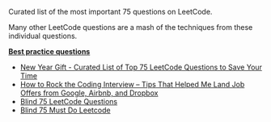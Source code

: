 Curated list of the most important 75 questions on LeetCode.

Many other LeetCode questions are a mash of the techniques from these individual questions.

**[Best practice questions](https://www.techinterviewhandbook.org/best-practice-questions/)**

- [New Year Gift - Curated List of Top 75 LeetCode Questions to Save Your Time](https://www.teamblind.com/post/New-Year-Gift---Curated-List-of-Top-100-LeetCode-Questions-to-Save-Your-Time-OaM1orEU)
- [How to Rock the Coding Interview – Tips That Helped Me Land Job Offers from Google, Airbnb, and Dropbox](https://www.freecodecamp.org/news/coding-interviews-for-dummies-5e048933b82b/)
- [Blind 75 LeetCode Questions](https://leetcode.com/discuss/general-discussion/460599/blind-75-leetcode-questions)
- [Blind 75 Must Do Leetcode](https://leetcode.com/list/xi4ci4ig/)